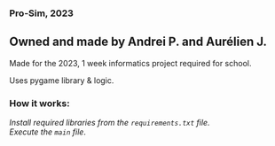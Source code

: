 ### Pro-Sim, 2023
## Owned and made by Andrei P. and Aurélien J.

Made for the 2023, 1 week informatics project required for school.

Uses pygame library & logic.

### How it works:
*Install required libraries from the `requirements.txt` file.* <br>
*Execute the `main` file*.
